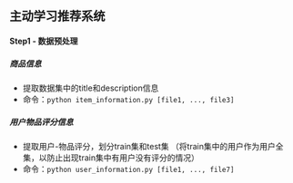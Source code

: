 ## 主动学习推荐系统

#### Step1 - 数据预处理

##### 商品信息

- 提取数据集中的title和description信息
- 命令：`python item_information.py [file1, ..., file3]`

##### 用户物品评分信息

- 提取用户-物品评分，划分train集和test集 （将train集中的用户作为用户全集，以防止出现train集中有用户没有评分的情况）
- 命令：`python user_information.py [file1, ..., file7]`